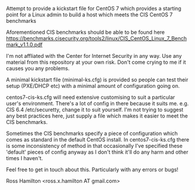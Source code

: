 Attempt to provide a kickstart file for CentOS 7 which provides a starting point for a Linux admin to build a host which meets the CIS CentOS 7 benchmarks

Aforementioned CIS benchmarks should be able to be found here https://benchmarks.cisecurity.org/tools2/linux/CIS_CentOS_Linux_7_Benchmark_v1.1.0.pdf

I'm not affliated with the Center for Internet Security in any way.
Use any material from this repository at your own risk.  Don't come crying to me if it causes you any problems.

A minimal kickstart file (minimal-ks.cfg) is provided so people can test their setup (PXE/DHCP etc) with a minimal amount of configuration going on.

centos7-cis-ks.cfg will need extensive customising to suit a particular user's environment.  There's a lot of config in there because it suits me. e.g. CIS 6.4 /etc/securetty, change it to suit yourself. 
I'm not trying to suggest any best practices here, just supply a file which makes it easier to meet the CIS benchmarks.

Sometimes the CIS benchmarks specify a piece of configuration which comes as standard in the default CentOS install.
In centos7-cis-ks.cfg there is some inconsistency of method in that occasionally I've specified these 'default' pieces of config anyway as I don't think it'll do any harm and other times I haven't.

Feel free to get in touch about this.  Particularly with any errors or bugs!

Ross Hamilton <ross.x.hamilton AT gmail.com>

